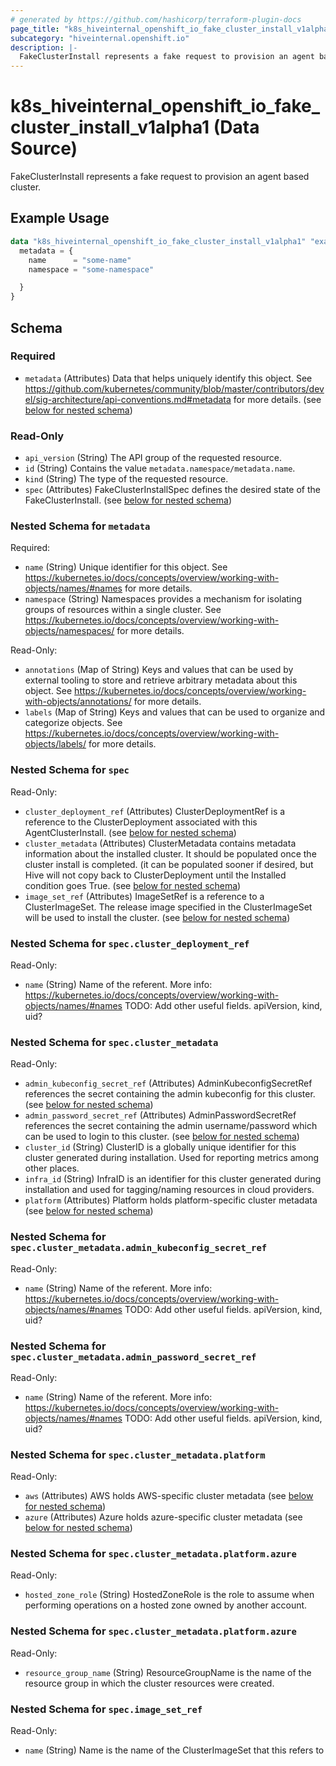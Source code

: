 ```yaml
---
# generated by https://github.com/hashicorp/terraform-plugin-docs
page_title: "k8s_hiveinternal_openshift_io_fake_cluster_install_v1alpha1 Data Source - terraform-provider-k8s"
subcategory: "hiveinternal.openshift.io"
description: |-
  FakeClusterInstall represents a fake request to provision an agent based cluster.
---
```


# k8s_hiveinternal_openshift_io_fake_cluster_install_v1alpha1 (Data Source)

FakeClusterInstall represents a fake request to provision an agent based cluster.

## Example Usage

```terraform
data "k8s_hiveinternal_openshift_io_fake_cluster_install_v1alpha1" "example" {
  metadata = {
    name      = "some-name"
    namespace = "some-namespace"

  }
}
```

<!-- schema generated by tfplugindocs -->
## Schema

### Required

- `metadata` (Attributes) Data that helps uniquely identify this object. See https://github.com/kubernetes/community/blob/master/contributors/devel/sig-architecture/api-conventions.md#metadata for more details. (see [below for nested schema](#nestedatt--metadata))

### Read-Only

- `api_version` (String) The API group of the requested resource.
- `id` (String) Contains the value `metadata.namespace/metadata.name`.
- `kind` (String) The type of the requested resource.
- `spec` (Attributes) FakeClusterInstallSpec defines the desired state of the FakeClusterInstall. (see [below for nested schema](#nestedatt--spec))

<a id="nestedatt--metadata"></a>
### Nested Schema for `metadata`

Required:

- `name` (String) Unique identifier for this object. See https://kubernetes.io/docs/concepts/overview/working-with-objects/names/#names for more details.
- `namespace` (String) Namespaces provides a mechanism for isolating groups of resources within a single cluster. See https://kubernetes.io/docs/concepts/overview/working-with-objects/namespaces/ for more details.

Read-Only:

- `annotations` (Map of String) Keys and values that can be used by external tooling to store and retrieve arbitrary metadata about this object. See https://kubernetes.io/docs/concepts/overview/working-with-objects/annotations/ for more details.
- `labels` (Map of String) Keys and values that can be used to organize and categorize objects. See https://kubernetes.io/docs/concepts/overview/working-with-objects/labels/ for more details.


<a id="nestedatt--spec"></a>
### Nested Schema for `spec`

Read-Only:

- `cluster_deployment_ref` (Attributes) ClusterDeploymentRef is a reference to the ClusterDeployment associated with this AgentClusterInstall. (see [below for nested schema](#nestedatt--spec--cluster_deployment_ref))
- `cluster_metadata` (Attributes) ClusterMetadata contains metadata information about the installed cluster. It should be populated once the cluster install is completed. (it can be populated sooner if desired, but Hive will not copy back to ClusterDeployment until the Installed condition goes True. (see [below for nested schema](#nestedatt--spec--cluster_metadata))
- `image_set_ref` (Attributes) ImageSetRef is a reference to a ClusterImageSet. The release image specified in the ClusterImageSet will be used to install the cluster. (see [below for nested schema](#nestedatt--spec--image_set_ref))

<a id="nestedatt--spec--cluster_deployment_ref"></a>
### Nested Schema for `spec.cluster_deployment_ref`

Read-Only:

- `name` (String) Name of the referent. More info: https://kubernetes.io/docs/concepts/overview/working-with-objects/names/#names TODO: Add other useful fields. apiVersion, kind, uid?


<a id="nestedatt--spec--cluster_metadata"></a>
### Nested Schema for `spec.cluster_metadata`

Read-Only:

- `admin_kubeconfig_secret_ref` (Attributes) AdminKubeconfigSecretRef references the secret containing the admin kubeconfig for this cluster. (see [below for nested schema](#nestedatt--spec--cluster_metadata--admin_kubeconfig_secret_ref))
- `admin_password_secret_ref` (Attributes) AdminPasswordSecretRef references the secret containing the admin username/password which can be used to login to this cluster. (see [below for nested schema](#nestedatt--spec--cluster_metadata--admin_password_secret_ref))
- `cluster_id` (String) ClusterID is a globally unique identifier for this cluster generated during installation. Used for reporting metrics among other places.
- `infra_id` (String) InfraID is an identifier for this cluster generated during installation and used for tagging/naming resources in cloud providers.
- `platform` (Attributes) Platform holds platform-specific cluster metadata (see [below for nested schema](#nestedatt--spec--cluster_metadata--platform))

<a id="nestedatt--spec--cluster_metadata--admin_kubeconfig_secret_ref"></a>
### Nested Schema for `spec.cluster_metadata.admin_kubeconfig_secret_ref`

Read-Only:

- `name` (String) Name of the referent. More info: https://kubernetes.io/docs/concepts/overview/working-with-objects/names/#names TODO: Add other useful fields. apiVersion, kind, uid?


<a id="nestedatt--spec--cluster_metadata--admin_password_secret_ref"></a>
### Nested Schema for `spec.cluster_metadata.admin_password_secret_ref`

Read-Only:

- `name` (String) Name of the referent. More info: https://kubernetes.io/docs/concepts/overview/working-with-objects/names/#names TODO: Add other useful fields. apiVersion, kind, uid?


<a id="nestedatt--spec--cluster_metadata--platform"></a>
### Nested Schema for `spec.cluster_metadata.platform`

Read-Only:

- `aws` (Attributes) AWS holds AWS-specific cluster metadata (see [below for nested schema](#nestedatt--spec--cluster_metadata--platform--aws))
- `azure` (Attributes) Azure holds azure-specific cluster metadata (see [below for nested schema](#nestedatt--spec--cluster_metadata--platform--azure))

<a id="nestedatt--spec--cluster_metadata--platform--aws"></a>
### Nested Schema for `spec.cluster_metadata.platform.azure`

Read-Only:

- `hosted_zone_role` (String) HostedZoneRole is the role to assume when performing operations on a hosted zone owned by another account.


<a id="nestedatt--spec--cluster_metadata--platform--azure"></a>
### Nested Schema for `spec.cluster_metadata.platform.azure`

Read-Only:

- `resource_group_name` (String) ResourceGroupName is the name of the resource group in which the cluster resources were created.




<a id="nestedatt--spec--image_set_ref"></a>
### Nested Schema for `spec.image_set_ref`

Read-Only:

- `name` (String) Name is the name of the ClusterImageSet that this refers to
